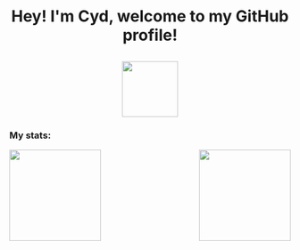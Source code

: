 <h1 align="center"> Hey! I'm Cyd, welcome to my GitHub profile! </h1>
<h2 align="center"> <img src="https://i.pinimg.com/600x315/56/4c/fe/564cfee69ccf032eb54718d523c14d3d.jpg" width="100"> </h2>


<h3 align="left">My stats:</h3>
<div style="display: inline_block">
    <img height="164em" src="https://github-readme-stats.vercel.app/api?username=cydlos&count_private=true?&bg_color=C6DDF0&text_color=39393A&title_color=353D2F"></a> 	<img height="164em" align="right"src="https://github-readme-stats.vercel.app/api/top-langs/?username=cydlos&layout=compact&bg_color=C6DDF0&text_color=39393A&title_color=353D2F"></a>
</div>
  
